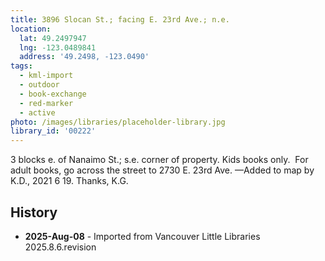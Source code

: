 ```yaml
---
title: 3896 Slocan St.; facing E. 23rd Ave.; n.e.
location:
  lat: 49.2497947
  lng: -123.0489841
  address: '49.2498, -123.0490'
tags:
  - kml-import
  - outdoor
  - book-exchange
  - red-marker
  - active
photo: /images/libraries/placeholder-library.jpg
library_id: '00222'
---
```

3 blocks e. of Nanaimo St.; s.e. corner of property.
Kids books only.  For adult books, go across the street to 2730 E. 23rd Ave.
—Added to map by K.D., 2021 6 19. Thanks, K.G.

## History
- **2025-Aug-08** - Imported from Vancouver Little Libraries 2025.8.6.revision
